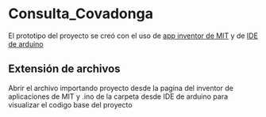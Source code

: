 # Consulta_Covadonga
<html>
  <p>El prototipo del proyecto se creó con el uso de <a href="https://appinventor.mit.edu/"> app inventor de MIT</a> y de <a href="https://www.arduino.cc/en/software">IDE de arduino</a>
  <h2>Extensión de archivos</h2>
    <p>Abrir el archivo importando proyecto desde la pagina del inventor de aplicaciones de MIT y .ino de la carpeta desde IDE de arduino para visualizar el codigo base del proyecto</p>
    
</html>
